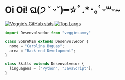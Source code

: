 <!--
[![en](https://img.shields.io/badge/lang-en-red.svg)](https://github.com/veggiesammy/veggiesammy/README.md)
[![es](https://img.shields.io/badge/lang-es-yellow.svg)](https://github.com/veggiesammy/veggiesammy/README.es.md)
-->
<h1>Oi Oi! ଘ(੭ ˘ ᵕ˘)━☆ﾟ.*･｡ﾟᵕ꒳ᵕ~</h1>

[![Veggie's GitHub stats](https://github-readme-stats.vercel.app/api?username=veggiesammy&show_icons=true&theme=radical)](https://github.com/anuraghazra/github-readme-stats)
[![Top Langs](https://github-readme-stats.vercel.app/api/top-langs/?username=veggiesammy&theme=radical&layout=compact)](https://github.com/anuraghazra/github-readme-stats)

```js
import Desenvolvedor from "veggiesammy"

class SobreMim extends Desenvolvedor {
  nome = "Carolina Buguas";
  area = "Back-end Development";
}

class Skills extends Desenvolvedor {
  linguagens = ["Python", "JavaScript"];
}
```
<!--
  bibliotecas = ["Suas bibliotecas"];
  frameworks = ["Seus frameworks"];
-->

<!-- - 🔭 I’m currently working on ...
- 🌱 I’m currently learning ...
- 👯 I’m looking to collaborate on ...
- 💬 Ask me about ...
- 📫 How to reach me: ...
- 😄 Pronouns: ...
-->
